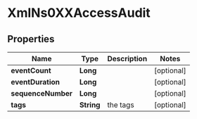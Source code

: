 
# XmlNs0XXAccessAudit

## Properties
Name | Type | Description | Notes
------------ | ------------- | ------------- | -------------
**eventCount** | **Long** |  |  [optional]
**eventDuration** | **Long** |  |  [optional]
**sequenceNumber** | **Long** |  |  [optional]
**tags** | **String** | the tags |  [optional]



